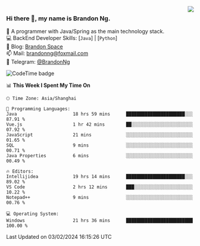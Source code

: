 <img  align="right" src="https://github-readme-stats-brandon0824.vercel.app/api/top-langs/?username=brandon0824&layout=compact">

### Hi there 👋, my name is Brandon Ng.

🌱 A programmer with Java/Spring as the main technology stack.  
💻 BackEnd Developer Skills: [`Java`] | [`Python`]  
📝 Blog: [Brandon Space](https://brandonng.tech)  
📫 Mail: brandonng@foxmail.com  
📰 Telegram: [@BrandonNg](https://t.me/BrandonNg24)  

![CodeTime badge](https://img.shields.io/endpoint?style=flat-square&url=https%3A%2F%2Fapi.codetime.dev%2Fshield%3Fid%3D128%26project%3D%26in%3D604800000)

<!--START_SECTION:waka-->
📊 **This Week I Spent My Time On** 

```text
🕑︎ Time Zone: Asia/Shanghai

💬 Programming Languages: 
Java                     18 hrs 59 mins      ██████████████████████░░░   87.91 % 
Vue.js                   1 hr 42 mins        ██░░░░░░░░░░░░░░░░░░░░░░░   07.92 % 
JavaScript               21 mins             ░░░░░░░░░░░░░░░░░░░░░░░░░   01.65 % 
SQL                      9 mins              ░░░░░░░░░░░░░░░░░░░░░░░░░   00.71 % 
Java Properties          6 mins              ░░░░░░░░░░░░░░░░░░░░░░░░░   00.49 % 

🔥 Editors: 
Intellijidea             19 hrs 14 mins      ██████████████████████░░░   89.02 % 
VS Code                  2 hrs 12 mins       ███░░░░░░░░░░░░░░░░░░░░░░   10.22 % 
Notepad++                9 mins              ░░░░░░░░░░░░░░░░░░░░░░░░░   00.76 % 

💻 Operating System: 
Windows                  21 hrs 36 mins      █████████████████████████   100.00 % 
```


 Last Updated on 03/02/2024 16:15:26 UTC
<!--END_SECTION:waka-->
